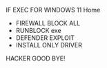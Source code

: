 IF EXEC FOR WINDOWS 11 Home

- FIREWALL BLOCK ALL
- RUNBLOCK exe
- DEFENDER EXPLOIT
- INSTALL ONLY DRIVER

HACKER GOOD BYE!
